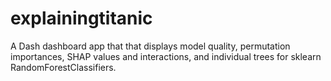 # explainingtitanic
A Dash dashboard app that that displays model quality, permutation importances, SHAP values and interactions, and individual trees for sklearn RandomForestClassifiers.
